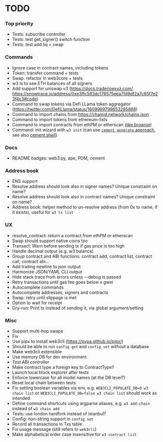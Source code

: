 # TODO

### Top priority

- Tests: subscribe controller
- Tests: test get_signer() switch function
- Tests: test add liq + swap

### Commands 

- Ignore case in contract names, including tokens
- Token: transfer command + tests
- Swap: refactor in web3core + tests
- w3 ls to see ETH balances of all signers
- Add support for uniswap v3 (https://docs.traderjoexyz.com/, https://snowtrace.io/address/0xe3ffc583dc176575eea7fd9df2a7c65f7e23f4c3#code)
- Command to swap tokens via Defi LLama token aggregator (https://twitter.com/DefiLlama/status/1609989799653285888)
- Command to import chains from https://chainid.network/chains.json
- Command to import tokens from ethereum-lists
- Command to import contracts from ethPM or etherscan ([like brownie](https://eth-brownie.readthedocs.io/en/latest/core-contracts.html#fetching-from-a-remote-source))
- Command: init wizard with `w3 init` (can use [`cement generate` approach](https://docs.builtoncement.com/getting-started/developer-tools#creating-your-first-project-built-on-cement-tm), see also [cement.shell](https://docs.builtoncement.com/utilities/shell))

### Docs

- README badges: web3.py, ape, PDM, cement

### Address book

- ENS support
- Resolve address should look also in signer names? Unique constraint on name?
- Resolve address should look also in contract names? Unique constraint on name?
- Address book: helper method to un-resolve address (from 0x to name, if it exists), useful for `w3 tx list`

### UX

- resolve_contract: return a contract from ethPM or etherscan
- Swap should support native coins too
- Transact: Warn before sending tx if gas price is too high
- Handle decimal output (e.g. w3 balance)
- Group contract and ABI functions: contract add, contract list, contract call,
  contract abi...
- Add trailing newline to json output
- Harmonize JSON/YAML CLI output
- Hide stack trace from errors unless --debug is passed
- Retry transactions until gas fee goes below x gwei
- Autocomplete commands
- Autocomplete addresses, signers and contracts
- Swap: retry until slippage is met
- Option to wait for receipt
- Dry-run: Print tx instead of sending it, via global argument/setting

### Misc

- Support multi-hop swaps
- Fix
- Use pipx to install web3cli (https://pypa.github.io/pipx/)
- Should be able to run `config get` and `config set` without a database
- Make web3cli extensible
- Use memory DB for dev environment
- Test ABI controller
- Make contract.type a foreign key to ContractType?
- Launch local block explorer after tests
- Enforce lowercase for all model names (at the DB level?)
- Reset local chain between tests
- Fix setting boolean variables via env, e.g. `WEB3CLI_POPULATE_DB=0 w3 chain list` or `WEB3CLI_POPULATE_DB=false w3 chain list` should work as intended
- Define command shortcuts using argparse aliases, e.g. `w3 add-chain` instead of `w3 chain add`
- Tests: use london hardfork instead of istanbul?
- Config: non-string support in `config set`
- Record all transactions in Txs table
- Fix usage message (still refers to `web3cli`)
- Make alphabetical order case insensitive for `w3 contract list`
